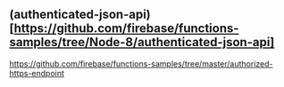 ## (authenticated-json-api)[https://github.com/firebase/functions-samples/tree/Node-8/authenticated-json-api]
https://github.com/firebase/functions-samples/tree/master/authorized-https-endpoint
